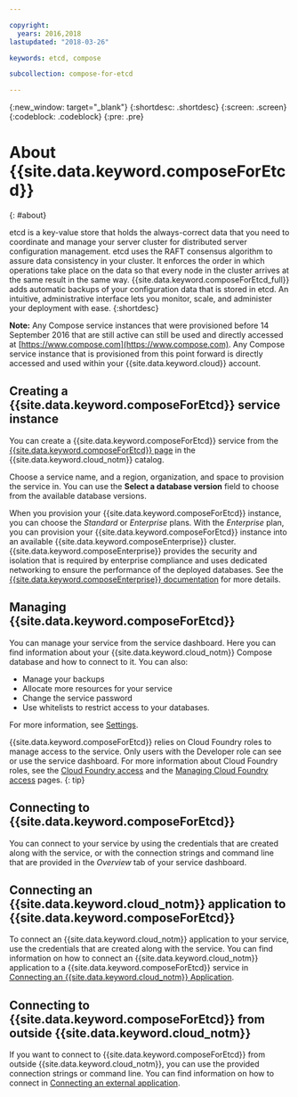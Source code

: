 ```yaml
---

copyright:
  years: 2016,2018
lastupdated: "2018-03-26"

keywords: etcd, compose

subcollection: compose-for-etcd

---
```


{:new_window: target="_blank"}
{:shortdesc: .shortdesc}
{:screen: .screen}
{:codeblock: .codeblock}
{:pre: .pre}

# About {{site.data.keyword.composeForEtcd}}
{: #about}

etcd is a key-value store that holds the always-correct data that you need to coordinate and manage your server cluster for distributed server configuration management. etcd uses the RAFT consensus algorithm to assure data consistency in your cluster. It enforces the order in which operations take place on the data so that every node in the cluster arrives at the same result in the same way. {{site.data.keyword.composeForEtcd_full}} adds automatic backups of your configuration data that is stored in etcd. An intuitive, administrative interface lets you monitor, scale, and administer your deployment with ease.
{:shortdesc}

**Note:** Any Compose service instances that were provisioned before 14 September 2016 that are still active can still be used and directly accessed at [https://www.compose.com](https://www.compose.com). Any Compose service instance that is provisioned from this point forward is directly accessed and used within your {{site.data.keyword.cloud}} account.

## Creating a {{site.data.keyword.composeForEtcd}} service instance

You can create a {{site.data.keyword.composeForEtcd}} service from the [{{site.data.keyword.composeForEtcd}} page](https://{DomainName}/catalog/services/compose-for-etcd/) in the {{site.data.keyword.cloud_notm}} catalog.

Choose a service name, and a region, organization, and space to provision the service in. You can use the **Select a database version** field to choose from the available database versions.

When you provision your {{site.data.keyword.composeForEtcd}} instance, you can choose the *Standard* or *Enterprise* plans. With the *Enterprise* plan, you can provision your {{site.data.keyword.composeForEtcd}} instance into an available {{site.data.keyword.composeEnterprise}} cluster. {{site.data.keyword.composeEnterprise}} provides the security and isolation that is required by enterprise compliance and uses dedicated networking to ensure the performance of the deployed databases. See the [{{site.data.keyword.composeEnterprise}} documentation](/docs/services/ComposeEnterprise?topic=compose-enterprise-about) for more details.

## Managing {{site.data.keyword.composeForEtcd}}

You can manage your service from the service dashboard. Here you can find information about your {{site.data.keyword.cloud_notm}} Compose database and how to connect to it. You can also:
- Manage your backups
- Allocate more resources for your service
- Change the service password
- Use whitelists to restrict access to your databases. 

For more information, see [Settings](/docs/services/ComposeForEtcd?topic=compose-for-etcd-dashboard-settings).

{{site.data.keyword.composeForEtcd}} relies on Cloud Foundry roles to manage access to the service. Only users with the Developer role can see or use the service dashboard. For more information about Cloud Foundry roles, see the [Cloud Foundry access](/docs/iam?topic=iam-cfaccess#cfaccess) and the [Managing Cloud Foundry access](/docs/iam?topic=iam-mngcf#mngcf) pages.
{: tip}

## Connecting to {{site.data.keyword.composeForEtcd}}

You can connect to your service by using the credentials that are created along with the service, or with the connection strings and command line that are provided in the *Overview* tab of your service dashboard.

## Connecting an {{site.data.keyword.cloud_notm}} application to {{site.data.keyword.composeForEtcd}}

To connect an {{site.data.keyword.cloud_notm}} application to your service, use the credentials that are created along with the service. You can find information on how to connect an {{site.data.keyword.cloud_notm}} application to a {{site.data.keyword.composeForEtcd}} service in [Connecting an {{site.data.keyword.cloud_notm}} Application](/docs/services/ComposeForEtcd?topic=compose-for-etcd-ibmcloud-cf-app).

## Connecting to {{site.data.keyword.composeForEtcd}} from outside {{site.data.keyword.cloud_notm}}

If you want to connect to {{site.data.keyword.composeForEtcd}} from outside {{site.data.keyword.cloud_notm}}, you can use the provided connection strings or command line. You can find information on how to connect in [Connecting an external application](/docs/services/ComposeForEtcd?topic=compose-for-etcd-external-app).
